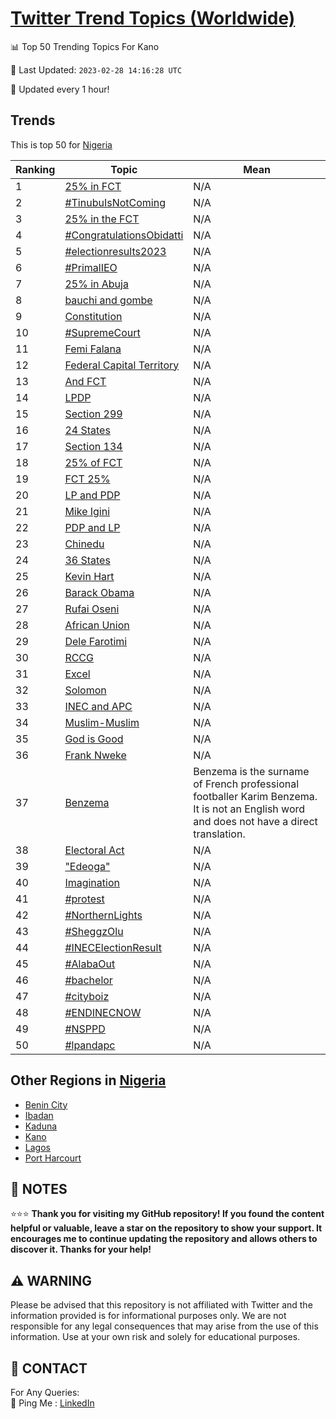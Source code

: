 [Twitter Trend Topics (Worldwide)](https://github.com/ErcinDedeoglu/Twitter-Trend-Topics)
==========


📊 Top 50 Trending Topics For Kano

📆 Last Updated: `2023-02-28 14:16:28 UTC`

🔧 Updated every 1 hour!


## Trends

This is top 50 for [Nigeria](</Nigeria>)

| Ranking | Topic | Mean |
| ------- | ------------ | ------------ |
| 1 | [25% in FCT](http://twitter.com/search?q=25%25+in+FCT) | N/A |
| 2 | [#TinubuIsNotComing](http://twitter.com/search?q=%23TinubuIsNotComing) | N/A |
| 3 | [25% in the FCT](http://twitter.com/search?q=25%25+in+the+FCT) | N/A |
| 4 | [#CongratulationsObidatti](http://twitter.com/search?q=%23CongratulationsObidatti) | N/A |
| 5 | [#electionresults2023](http://twitter.com/search?q=%23electionresults2023) | N/A |
| 6 | [#PrimalIEO](http://twitter.com/search?q=%23PrimalIEO) | N/A |
| 7 | [25% in Abuja](http://twitter.com/search?q=25%25+in+Abuja) | N/A |
| 8 | [bauchi and gombe](http://twitter.com/search?q=bauchi+and+gombe) | N/A |
| 9 | [Constitution](http://twitter.com/search?q=Constitution) | N/A |
| 10 | [#SupremeCourt](http://twitter.com/search?q=%23SupremeCourt) | N/A |
| 11 | [Femi Falana](http://twitter.com/search?q=Femi+Falana) | N/A |
| 12 | [Federal Capital Territory](http://twitter.com/search?q=Federal+Capital+Territory) | N/A |
| 13 | [And FCT](http://twitter.com/search?q=And+FCT) | N/A |
| 14 | [LPDP](http://twitter.com/search?q=LPDP) | N/A |
| 15 | [Section 299](http://twitter.com/search?q=Section+299) | N/A |
| 16 | [24 States](http://twitter.com/search?q=24+States) | N/A |
| 17 | [Section 134](http://twitter.com/search?q=Section+134) | N/A |
| 18 | [25% of FCT](http://twitter.com/search?q=25%25+of+FCT) | N/A |
| 19 | [FCT 25%](http://twitter.com/search?q=FCT+25%25) | N/A |
| 20 | [LP and PDP](http://twitter.com/search?q=LP+and+PDP) | N/A |
| 21 | [Mike Igini](http://twitter.com/search?q=Mike+Igini) | N/A |
| 22 | [PDP and LP](http://twitter.com/search?q=PDP+and+LP) | N/A |
| 23 | [Chinedu](http://twitter.com/search?q=Chinedu) | N/A |
| 24 | [36 States](http://twitter.com/search?q=36+States) | N/A |
| 25 | [Kevin Hart](http://twitter.com/search?q=Kevin+Hart) | N/A |
| 26 | [Barack Obama](http://twitter.com/search?q=Barack+Obama) | N/A |
| 27 | [Rufai Oseni](http://twitter.com/search?q=Rufai+Oseni) | N/A |
| 28 | [African Union](http://twitter.com/search?q=African+Union) | N/A |
| 29 | [Dele Farotimi](http://twitter.com/search?q=Dele+Farotimi) | N/A |
| 30 | [RCCG](http://twitter.com/search?q=RCCG) | N/A |
| 31 | [Excel](http://twitter.com/search?q=Excel) | N/A |
| 32 | [Solomon](http://twitter.com/search?q=Solomon) | N/A |
| 33 | [INEC and APC](http://twitter.com/search?q=INEC+and+APC) | N/A |
| 34 | [Muslim-Muslim](http://twitter.com/search?q=Muslim-Muslim) | N/A |
| 35 | [God is Good](http://twitter.com/search?q=God+is+Good) | N/A |
| 36 | [Frank Nweke](http://twitter.com/search?q=Frank+Nweke) | N/A |
| 37 | [Benzema](http://twitter.com/search?q=Benzema) | Benzema is the surname of French professional footballer Karim Benzema. It is not an English word and does not have a direct translation. |
| 38 | [Electoral Act](http://twitter.com/search?q=Electoral+Act) | N/A |
| 39 | ["Edeoga"](http://twitter.com/search?q=%22Edeoga%22) | N/A |
| 40 | [Imagination](http://twitter.com/search?q=Imagination) | N/A |
| 41 | [#protest](http://twitter.com/search?q=%23protest) | N/A |
| 42 | [#NorthernLights](http://twitter.com/search?q=%23NorthernLights) | N/A |
| 43 | [#SheggzOlu](http://twitter.com/search?q=%23SheggzOlu) | N/A |
| 44 | [#INECElectionResult](http://twitter.com/search?q=%23INECElectionResult) | N/A |
| 45 | [#AlabaOut](http://twitter.com/search?q=%23AlabaOut) | N/A |
| 46 | [#bachelor](http://twitter.com/search?q=%23bachelor) | N/A |
| 47 | [#cityboiz](http://twitter.com/search?q=%23cityboiz) | N/A |
| 48 | [#ENDINECNOW](http://twitter.com/search?q=%23ENDINECNOW) | N/A |
| 49 | [#NSPPD](http://twitter.com/search?q=%23NSPPD) | N/A |
| 50 | [#lpandapc](http://twitter.com/search?q=%23lpandapc) | N/A |



## Other Regions in [Nigeria](</Nigeria>)

* [Benin City](</Nigeria/Benin City.md>)
* [Ibadan](</Nigeria/Ibadan.md>)
* [Kaduna](</Nigeria/Kaduna.md>)
* [Kano](</Nigeria/Kano.md>)
* [Lagos](</Nigeria/Lagos.md>)
* [Port Harcourt](</Nigeria/Port Harcourt.md>)



## 📝 NOTES

⭐⭐⭐ **Thank you for visiting my GitHub repository! If you found the content helpful or valuable, leave a star on the repository to show your support. It encourages me to continue updating the repository and allows others to discover it. Thanks for your help!**


## ⚠️ WARNING

Please be advised that this repository is not affiliated with Twitter and the information provided is for informational purposes only. We are not responsible for any legal consequences that may arise from the use of this information. Use at your own risk and solely for educational purposes.


## 📨 CONTACT

 For Any Queries:  
            🏓 Ping Me : [LinkedIn](https://www.linkedin.com/in/ercindedeoglu/)
